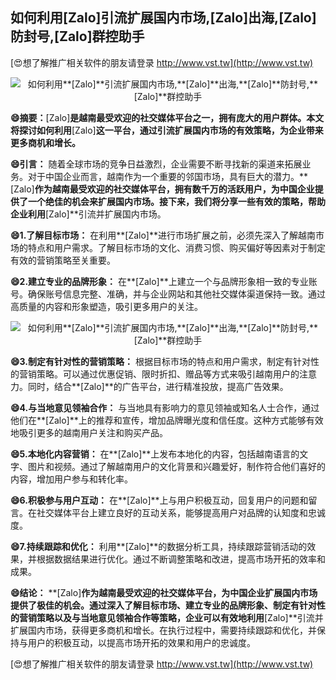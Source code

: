 ## **如何利用**[Zalo]**引流扩展国内市场,**[Zalo]**出海,**[Zalo]**防封号,**[Zalo]**群控助手**

[😍想了解推广相关软件的朋友请登录 http://www.vst.tw](http://www.vst.tw)

 <center><img src="https://vst.tw/MP4/tuiguang/png/7.png" alt="如何利用**[Zalo]**引流扩展国内市场,**[Zalo]**出海,**[Zalo]**防封号,**[Zalo]**群控助手"></center>

**😄摘要：**[Zalo]**是越南最受欢迎的社交媒体平台之一，拥有庞大的用户群体。本文将探讨如何利用**[Zalo]**这一平台，通过引流扩展国内市场的有效策略，为企业带来更多商机和增长。**

**😄引言：**
随着全球市场的竞争日益激烈，企业需要不断寻找新的渠道来拓展业务。对于中国企业而言，越南作为一个重要的邻国市场，具有巨大的潜力。**[Zalo]**作为越南最受欢迎的社交媒体平台，拥有数千万的活跃用户，为中国企业提供了一个绝佳的机会来扩展国内市场。接下来，我们将分享一些有效的策略，帮助企业利用**[Zalo]**引流并扩展国内市场。

**😄1.了解目标市场：**
在利用**[Zalo]**进行市场扩展之前，必须先深入了解越南市场的特点和用户需求。了解目标市场的文化、消费习惯、购买偏好等因素对于制定有效的营销策略至关重要。

**😄2.建立专业的品牌形象：**
在**[Zalo]**上建立一个与品牌形象相一致的专业账号。确保账号信息完整、准确，并与企业网站和其他社交媒体渠道保持一致。通过高质量的内容和形象塑造，吸引更多用户的关注。

 <center><img src="https://vst.tw/MP4/tuiguang/png/0.png" alt="如何利用**[Zalo]**引流扩展国内市场,**[Zalo]**出海,**[Zalo]**防封号,**[Zalo]**群控助手"></center>

**😄3.制定有针对性的营销策略：**
根据目标市场的特点和用户需求，制定有针对性的营销策略。可以通过优惠促销、限时折扣、赠品等方式来吸引越南用户的注意力。同时，结合**[Zalo]**的广告平台，进行精准投放，提高广告效果。

**😄4.与当地意见领袖合作：**
与当地具有影响力的意见领袖或知名人士合作，通过他们在**[Zalo]**上的推荐和宣传，增加品牌曝光度和信任度。这种方式能够有效地吸引更多的越南用户关注和购买产品。

**😄5.本地化内容营销：**
在**[Zalo]**上发布本地化的内容，包括越南语言的文字、图片和视频。通过了解越南用户的文化背景和兴趣爱好，制作符合他们喜好的内容，增加用户参与和转化率。

**😄6.积极参与用户互动：**
在**[Zalo]**上与用户积极互动，回复用户的问题和留言。在社交媒体平台上建立良好的互动关系，能够提高用户对品牌的认知度和忠诚度。

**😄7.持续跟踪和优化：**
利用**[Zalo]**的数据分析工具，持续跟踪营销活动的效果，并根据数据结果进行优化。通过不断调整策略和改进，提高市场开拓的效率和成果。

**😄结论：**
**[Zalo]**作为越南最受欢迎的社交媒体平台，为中国企业扩展国内市场提供了极佳的机会。通过深入了解目标市场、建立专业的品牌形象、制定有针对性的营销策略以及与当地意见领袖合作等策略，企业可以有效地利用**[Zalo]**引流并扩展国内市场，获得更多商机和增长。在执行过程中，需要持续跟踪和优化，并保持与用户的积极互动，以提高市场开拓的效果和用户的忠诚度。

[😍想了解推广相关软件的朋友请登录 http://www.vst.tw](http://www.vst.tw)



